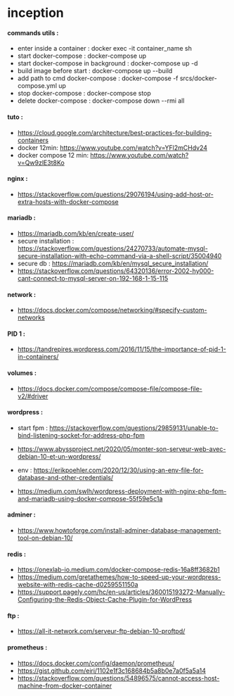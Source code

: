 # inception

#### commands utils : 
  - enter inside a container            : docker exec -it container_name sh
  - start docker-compose                : docker-compose up
  - start docker-compose in background  : docker-compose up -d 
  - build image before start            : docker-compose up --build
  - add path to cmd docker-compose      : docker-compose -f srcs/docker-compose.yml up
  - stop docker-compose                 : docker-compose stop
  - delete docker-compose               : docker-compose down --rmi all

#### tuto :
  - https://cloud.google.com/architecture/best-practices-for-building-containers
  - docker 12min: https://www.youtube.com/watch?v=YFl2mCHdv24
  - docker compose 12 min: https://www.youtube.com/watch?v=Qw9zlE3t8Ko

#### nginx :
  - https://stackoverflow.com/questions/29076194/using-add-host-or-extra-hosts-with-docker-compose


#### mariadb :
  - https://mariadb.com/kb/en/create-user/
  - secure installation : https://stackoverflow.com/questions/24270733/automate-mysql-secure-installation-with-echo-command-via-a-shell-script/35004940
  - secure db : https://mariadb.com/kb/en/mysql_secure_installation/
  - https://stackoverflow.com/questions/64320136/error-2002-hy000-cant-connect-to-mysql-server-on-192-168-1-15-115

#### network : 
  - https://docs.docker.com/compose/networking/#specify-custom-networks


#### PID 1 :
  - https://tandrepires.wordpress.com/2016/11/15/the-importance-of-pid-1-in-containers/

#### volumes :
  - https://docs.docker.com/compose/compose-file/compose-file-v2/#driver


#### wordpress :
  - start fpm : https://stackoverflow.com/questions/29859131/unable-to-bind-listening-socket-for-address-php-fpm

  - https://www.abyssproject.net/2020/05/monter-son-serveur-web-avec-debian-10-et-un-wordpress/

  - env : https://erikpoehler.com/2020/12/30/using-an-env-file-for-database-and-other-credentials/

  - https://medium.com/swlh/wordpress-deployment-with-nginx-php-fpm-and-mariadb-using-docker-compose-55f59e5c1a


#### adminer :
  - https://www.howtoforge.com/install-adminer-database-management-tool-on-debian-10/

#### redis :
  - https://onexlab-io.medium.com/docker-compose-redis-16a8ff3682b1
  - https://medium.com/gretathemes/how-to-speed-up-your-wordpress-website-with-redis-cache-d0259551150a
  - https://support.pagely.com/hc/en-us/articles/360015193272-Manually-Configuring-the-Redis-Object-Cache-Plugin-for-WordPress


#### ftp :
  - https://all-it-network.com/serveur-ftp-debian-10-proftpd/

#### prometheus :
  - https://docs.docker.com/config/daemon/prometheus/
  - https://gist.github.com/eiri/1102e1f3c168684b5a8b0e7a0f5a5a14
  - https://stackoverflow.com/questions/54896575/cannot-access-host-machine-from-docker-container
